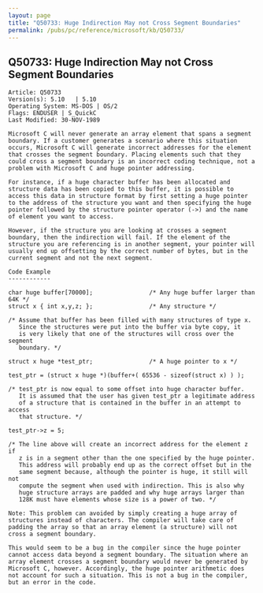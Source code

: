 ```yaml
---
layout: page
title: "Q50733: Huge Indirection May not Cross Segment Boundaries"
permalink: /pubs/pc/reference/microsoft/kb/Q50733/
---
```


## Q50733: Huge Indirection May not Cross Segment Boundaries

	Article: Q50733
	Version(s): 5.10   | 5.10
	Operating System: MS-DOS | OS/2
	Flags: ENDUSER | S_QuickC
	Last Modified: 30-NOV-1989
	
	Microsoft C will never generate an array element that spans a segment
	boundary. If a customer generates a scenario where this situation
	occurs, Microsoft C will generate incorrect addresses for the element
	that crosses the segment boundary. Placing elements such that they
	could cross a segment boundary is an incorrect coding technique, not a
	problem with Microsoft C and huge pointer addressing.
	
	For instance, if a huge character buffer has been allocated and
	structure data has been copied to this buffer, it is possible to
	access this data in structure format by first setting a huge pointer
	to the address of the structure you want and then specifying the huge
	pointer followed by the structure pointer operator (->) and the name
	of element you want to access.
	
	However, if the structure you are looking at crosses a segment
	boundary, then the indirection will fail. If the element of the
	structure you are referencing is in another segment, your pointer will
	usually end up offsetting by the correct number of bytes, but in the
	current segment and not the next segment.
	
	Code Example
	------------
	
	char huge buffer[70000];                /* Any huge buffer larger than 64K */
	struct x { int x,y,z; };                /* Any structure */
	
	/* Assume that buffer has been filled with many structures of type x.
	   Since the structures were put into the buffer via byte copy, it
	   is very likely that one of the structures will cross over the segment
	   boundary. */
	
	struct x huge *test_ptr;                /* A huge pointer to x */
	
	test_ptr = (struct x huge *)(buffer+( 65536 - sizeof(struct x) ) );
	
	/* test_ptr is now equal to some offset into huge character buffer.
	   It is assumed that the user has given test_ptr a legitimate address
	   of a structure that is contained in the buffer in an attempt to access
	   that structure. */
	
	test_ptr->z = 5;
	
	/* The line above will create an incorrect address for the element z if
	   z is in a segment other than the one specified by the huge pointer.
	   This address will probably end up as the correct offset but in the
	   same segment because, although the pointer is huge, it still will not
	   compute the segment when used with indirection. This is also why
	   huge structure arrays are padded and why huge arrays larger than
	   128K must have elements whose size is a power of two. */
	
	Note: This problem can avoided by simply creating a huge array of
	structures instead of characters. The compiler will take care of
	padding the array so that an array element (a structure) will not
	cross a segment boundary.
	
	This would seem to be a bug in the compiler since the huge pointer
	cannot access data beyond a segment boundary. The situation where an
	array element crosses a segment boundary would never be generated by
	Microsoft C, however. Accordingly, the huge pointer arithmetic does
	not account for such a situation. This is not a bug in the compiler,
	but an error in the code.
